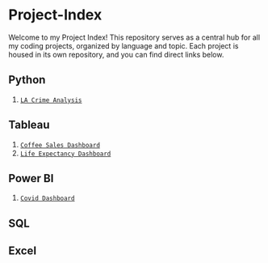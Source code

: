 # Project-Index

Welcome to my Project Index! This repository serves as a central hub for all my coding projects, organized by language and topic. Each project is housed in its own repository, and you can find direct links below.

## Python

1. [`LA Crime Analysis`](https://github.com/marcos-theanalyst/LA-Crime-Analysis)

## Tableau
1. [`Coffee Sales Dashboard`](https://github.com/marcos-theanalyst/Coffee-Sales-Dashboard)
2. [`Life Expectancy Dashboard`](https://github.com/marcos-theanalyst/Life-Expectancy-Dashboard)

## Power BI
1. [`Covid Dashboard`](https://github.com/marcos-theanalyst/Covid-Dashboard)

## SQL

## Excel
